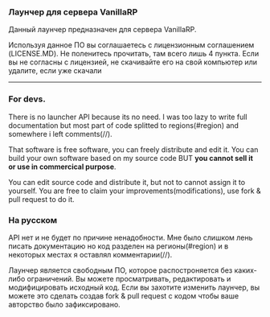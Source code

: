 ### Лаунчер для сервера VanillaRP
Данный лаунчер предназначен для сервера VanillaRP.

Используя данное ПО вы соглашаетесь с лицензионным соглашением (LICENSE.MD).
Не поленитесь прочитать, там всего лишь 4 пункта.
Если вы не согласны с лицензией, не скачивайте его на свой компьютер
или удалите, если уже скачали

---

### For devs.
There is no launcher API because its no need.
I was too lazy to write full documentation but
most part of code splitted to regions(#region)
and somewhere i left comments(//).

That software is free software, you can freely distribute and edit it.
You can build your own software based on my source code BUT **you cannot
sell it or use in commercical purpose**.

You can edit source code and distribute it, but not to cannot assign it to yourself.
You are free to claim your improvements(modifications), use fork & pull request to do it.

### На русском
API нет и не будет по причине ненадобности.
Мне было слишком лень писать документацию но
код разделен на регионы(#region) и в некоторых
местах я оставлял комментарии(//).

Лаунчер является свободным ПО, которое распостроняется без каких-либо ограничений.
Вы можете просматривать, редактировать и модифицировать исходный код.
Если вы захотите изменить лаунчер, вы можете это сделать создав fork & pull request с кодом чтобы ваше авторство было зафиксировано.
